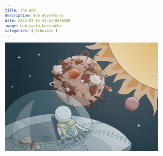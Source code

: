 ```yaml
---
title: The end
description: Bob Adventures
date: 2022-04-25 14:13:00+0200
image: bob_earth_hero.webp
categories: [ Dibuixos ]
---
```


![](bob_earth.webp)
